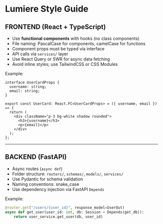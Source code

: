 # Lumiere Style Guide

## FRONTEND (React + TypeScript)
- Use **functional components** with hooks (no class components)
- File naming: PascalCase for components, camelCase for functions
- Component props must be typed via interface
- API calls via `services/` layer
- Use React Query or SWR for async data fetching
- Avoid inline styles; use TailwindCSS or CSS Modules

Example:
```tsx
interface UserCardProps {
  username: string;
  email: string;
}

export const UserCard: React.FC<UserCardProps> = ({ username, email }) => {
  return (
    <div className="p-3 bg-white shadow rounded">
      <h3>{username}</h3>
      <p>{email}</p>
    </div>
  );
};
```

---

## BACKEND (FastAPI)
- Async routes (`async def`)
- Folder structure: `routers/`, `schemas/`, `models/`, `services/`
- Use Pydantic for schema validation
- Naming conventions: snake_case
- Use dependency injection via FastAPI `Depends`

Example:
```python
@router.get("/users/{user_id}", response_model=UserOut)
async def get_user(user_id: int, db: Session = Depends(get_db)):
    return user_service.get_user(db, user_id)
```
